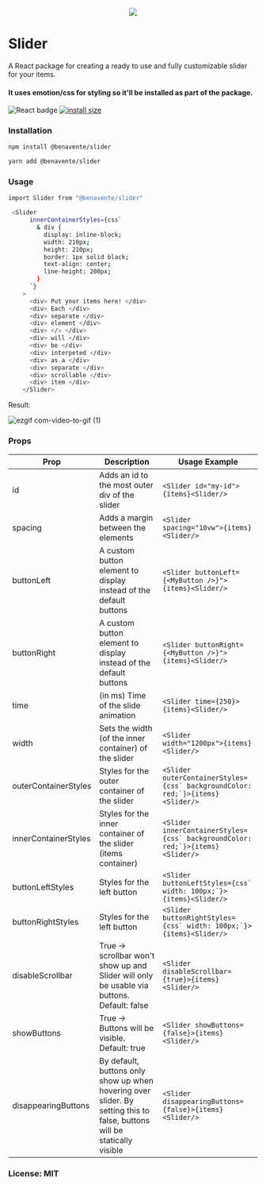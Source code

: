 <p align="center">
  <img src="https://github.com/BenaventeX24/Slider/assets/81106944/3a45e50b-dee3-4181-9eaa-4a55ff52fe9b" />
</p>

# Slider

A React package for creating a ready to use and fully customizable slider for your items.

#### It uses emotion/css for styling so it'll be installed as part of the package.

![React badge](https://badges.aleen42.com/src/react.svg) [![install size](https://packagephobia.com/badge?p=@benavente/slider)](https://packagephobia.com/result?p=@benavente/slider)

### Installation

```sh
npm install @benavente/slider
```

```sh
yarn add @benavente/slider
```

### Usage

```sh
import Slider from "@benavente/slider"

 <Slider
      innerContainerStyles={css`
        & div {
          display: inline-block;
          width: 210px;
          height: 210px;
          border: 1px solid black;
          text-align: center;
          line-height: 200px;
        }
      `}
    >
      <div> Put your items here! </div>
      <div> Each </div>
      <div> separate </div>
      <div> element </div>
      <div> </> </div>
      <div> will </div>
      <div> be </div>
      <div> interpeted </div>
      <div> as a </div>
      <div> separate </div>
      <div> scrollable </div>
      <div> item </div>
    </Slider>
```

Result:

![ezgif com-video-to-gif (1)](https://github.com/BenaventeX24/Slider/assets/81106944/126f4992-eea3-4650-afab-3ececa2354dd)

### Props

| Prop                 | Description                                                                                                              | Usage Example                                                                     |
| -------------------- | ------------------------------------------------------------------------------------------------------------------------ | --------------------------------------------------------------------------------- |
| id                   | Adds an id to the most outer div of the slider                                                                           | `<Slider id="my-id">{items}<Slider/>`                                             |
| spacing              | Adds a margin between the elements                                                                                       | `<Slider spacing="10vw">{items}<Slider/>`                                         |
| buttonLeft           | A custom button element to display instead of the default buttons                                                        | `<Slider buttonLeft={<MyButton />}">{items}<Slider/>`                             |
| buttonRight          | A custom button element to display instead of the default buttons                                                        | `<Slider buttonRight={<MyButton />}">{items}<Slider/>`                            |
| time                 | (in ms) Time of the slide animation                                                                                      | `<Slider time={250}>{items}<Slider/>`                                             |
| width                | Sets the width (of the inner container) of the slider                                                                    | `<Slider width="1200px">{items}<Slider/>`                                         |
| outerContainerStyles | Styles for the outer container of the slider                                                                             | `` <Slider outerContainerStyles={css` backgroundColor: red;`}>{items}<Slider/> `` |
| innerContainerStyles | Styles for the inner container of the slider (items container)                                                           | `` <Slider innerContainerStyles={css` backgroundColor: red;`}>{items}<Slider/> `` |
| buttonLeftStyles     | Styles for the left button                                                                                               | `` <Slider buttonLeftStyles={css` width: 100px;`}>{items}<Slider/> ``             |
| buttonRightStyles    | Styles for the left button                                                                                               | `` <Slider buttonRightStyles={css` width: 100px;`}>{items}<Slider/> ``            |
| disableScrollbar     | True -> scrollbar won't show up and Slider will only be usable via buttons. Default: false                               | `<Slider disableScrollbar={true}>{items}<Slider/>`                                |
| showButtons          | True -> Buttons will be visible. Default: true                                                                           | `<Slider showButtons={false}>{items}<Slider/>`                                    |
| disappearingButtons  | By default, buttons only show up when hovering over slider. By setting this to false, buttons will be statically visible | `<Slider disappearingButtons={false}>{items}<Slider/>`                            |

### License: MIT
